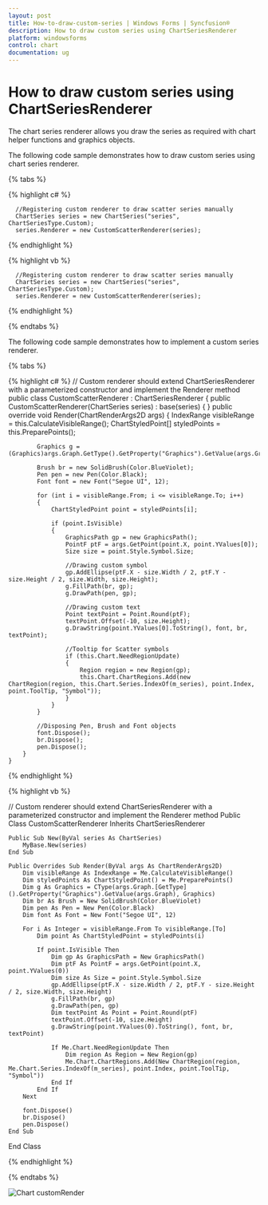 ```yaml
---
layout: post
title: How-to-draw-custom-series | Windows Forms | Syncfusion®
description: How to draw custom series using ChartSeriesRenderer
platform: windowsforms
control: chart
documentation: ug
---
```


# How to draw custom series using ChartSeriesRenderer

The chart series renderer allows you draw the series as required with chart helper functions and graphics objects.

The following code sample demonstrates how to draw custom series using chart series renderer.

{% tabs %}

{% highlight c# %}

      //Registering custom renderer to draw scatter series manually
      ChartSeries series = new ChartSeries("series", ChartSeriesType.Custom);            
      series.Renderer = new CustomScatterRenderer(series);

{% endhighlight %}

{% highlight vb %}

      //Registering custom renderer to draw scatter series manually
      ChartSeries series = new ChartSeries("series", ChartSeriesType.Custom);            
      series.Renderer = new CustomScatterRenderer(series);

{% endhighlight %}

{% endtabs %}	

The following code sample demonstrates how to implement a custom series renderer.

{% tabs %}

{% highlight c# %}
// Custom renderer should extend ChartSeriesRenderer with a parameterized constructor and implement the Renderer method
    public class CustomScatterRenderer : ChartSeriesRenderer
    {
        public CustomScatterRenderer(ChartSeries series)
            : base(series)
        {
        }
        public override void Render(ChartRenderArgs2D args)
        {
            IndexRange visibleRange = this.CalculateVisibleRange();
            ChartStyledPoint[] styledPoints = this.PreparePoints();

            Graphics g = (Graphics)args.Graph.GetType().GetProperty("Graphics").GetValue(args.Graph);

            Brush br = new SolidBrush(Color.BlueViolet);
            Pen pen = new Pen(Color.Black);
            Font font = new Font("Segoe UI", 12);

            for (int i = visibleRange.From; i <= visibleRange.To; i++)
            {
                ChartStyledPoint point = styledPoints[i];

                if (point.IsVisible)
                {
                    GraphicsPath gp = new GraphicsPath();
                    PointF ptF = args.GetPoint(point.X, point.YValues[0]);
                    Size size = point.Style.Symbol.Size;

                    //Drawing custom symbol
                    gp.AddEllipse(ptF.X - size.Width / 2, ptF.Y - size.Height / 2, size.Width, size.Height);
                    g.FillPath(br, gp);
                    g.DrawPath(pen, gp);

                    //Drawing custom text
                    Point textPoint = Point.Round(ptF);
                    textPoint.Offset(-10, size.Height);
                    g.DrawString(point.YValues[0].ToString(), font, br, textPoint);

                    //Tooltip for Scatter symbols
                    if (this.Chart.NeedRegionUpdate)
                    {
                        Region region = new Region(gp);
                        this.Chart.ChartRegions.Add(new ChartRegion(region, this.Chart.Series.IndexOf(m_series), point.Index, point.ToolTip, "Symbol"));
                    }
                }
            }

            //Disposing Pen, Brush and Font objects
            font.Dispose();
            br.Dispose();
            pen.Dispose();
        }
    }

{% endhighlight %}

{% highlight vb %}

// Custom renderer should extend ChartSeriesRenderer with a parameterized constructor and implement the Renderer method
   Public Class CustomScatterRenderer Inherits ChartSeriesRenderer

    Public Sub New(ByVal series As ChartSeries)
        MyBase.New(series)
    End Sub

    Public Overrides Sub Render(ByVal args As ChartRenderArgs2D)
        Dim visibleRange As IndexRange = Me.CalculateVisibleRange()
        Dim styledPoints As ChartStyledPoint() = Me.PreparePoints()
        Dim g As Graphics = CType(args.Graph.[GetType]().GetProperty("Graphics").GetValue(args.Graph), Graphics)
        Dim br As Brush = New SolidBrush(Color.BlueViolet)
        Dim pen As Pen = New Pen(Color.Black)
        Dim font As Font = New Font("Segoe UI", 12)

        For i As Integer = visibleRange.From To visibleRange.[To]
            Dim point As ChartStyledPoint = styledPoints(i)

            If point.IsVisible Then
                Dim gp As GraphicsPath = New GraphicsPath()
                Dim ptF As PointF = args.GetPoint(point.X, point.YValues(0))
                Dim size As Size = point.Style.Symbol.Size
                gp.AddEllipse(ptF.X - size.Width / 2, ptF.Y - size.Height / 2, size.Width, size.Height)
                g.FillPath(br, gp)
                g.DrawPath(pen, gp)
                Dim textPoint As Point = Point.Round(ptF)
                textPoint.Offset(-10, size.Height)
                g.DrawString(point.YValues(0).ToString(), font, br, textPoint)

                If Me.Chart.NeedRegionUpdate Then
                    Dim region As Region = New Region(gp)
                    Me.Chart.ChartRegions.Add(New ChartRegion(region, Me.Chart.Series.IndexOf(m_series), point.Index, point.ToolTip, "Symbol"))
                End If
            End If
        Next

        font.Dispose()
        br.Dispose()
        pen.Dispose()
    End Sub
End Class

{% endhighlight %}

{% endtabs %}	

![Chart customRender](How-to-draw-custom-series-using-ChartSeriesRenderer_images/How-to-draw-custom-series-using-ChartSeriesRenderer-img1.jpg)


